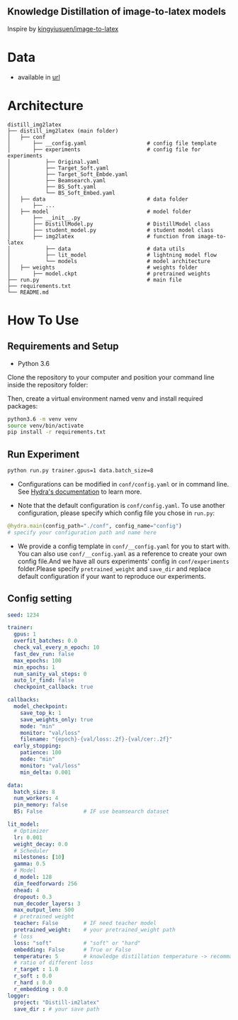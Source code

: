 Knowledge Distillation of image-to-latex models
----------------------------------------------------------------

Inspire by [kingyiusuen/image-to-latex](https://github.com/kingyiusuen/image-to-latex)



# Data
- available in [url](someurl)

# Architecture
```
distill_img2latex
├── distill_img2latex (main folder)
│   ├── conf
│   	├── __config.yaml                   # config file template
│   	├── experiments                     # config file for experiments
│   	    ├── Original.yaml
│   	    ├── Target_Soft.yaml
│   	    ├── Target_Soft_Embde.yaml
│   	    ├── Beamsearch.yaml
│   	    ├── BS_Soft.yaml
│   	    └── BS_Soft_Embed.yaml
│   ├── data                                # data folder
│   	├── ...
│   ├── model                               # model folder
│   	├── __init__.py
│   	├── DistillModel.py                 # DistillModel class
│   	├── student_model.py                # student model class
│   	├── img2latex                       # function from image-to-latex
│   	    ├── data                        # data utils
│   	    ├── lit_model                   # lightning model flow
│   	    └── models                      # model architecture
│   ├── weights                             # weights folder
│       ├── model.ckpt                      # pretrained weights
├── run.py                                  # main file
├── requirements.txt                        
└── README.md
```

# How To Use
## Requirements and Setup
- Python 3.6

Clone the repository to your computer and position your command line inside the repository folder:

Then, create a virtual environment named venv and install required packages:
```bash
python3.6 -m venv venv
source venv/bin/activate
pip install -r requirements.txt
```

## Run Experiment
```bash
python run.py trainer.gpus=1 data.batch_size=8
```
- Configurations can be modified in `conf/config.yaml` or in command line. See [Hydra's documentation](https://hydra.cc/docs/intro/) to learn more.

- Note that the default configuration is `conf/config.yaml`. To use another configuration, please specify which config file you chose in `run.py`:
```python
@hydra.main(config_path="./conf", config_name="config") 
# specify your configuration path and name here
```

- We provide a config template in `conf/__config.yaml` for you to start with. You can also use `conf/__config.yaml` as a reference to create your own config file.And we have all ours experiments' config in `conf/experiments` folder.Please specify `pretrained_weight` and `save_dir` and replace default configuration if your want to reproduce our experiments.

## Config setting
```yaml
seed: 1234

trainer:
  gpus: 1
  overfit_batches: 0.0
  check_val_every_n_epoch: 10
  fast_dev_run: false
  max_epochs: 100
  min_epochs: 1
  num_sanity_val_steps: 0
  auto_lr_find: false
  checkpoint_callback: true

callbacks:
  model_checkpoint:
    save_top_k: 1
    save_weights_only: true
    mode: "min"
    monitor: "val/loss"
    filename: "{epoch}-{val/loss:.2f}-{val/cer:.2f}"
  early_stopping:
    patience: 100
    mode: "min"
    monitor: "val/loss"
    min_delta: 0.001

data:
  batch_size: 8
  num_workers: 4
  pin_memory: false
  BS: False             # IF use beamsearch dataset

lit_model:
  # Optimizer
  lr: 0.001
  weight_decay: 0.0
  # Scheduler
  milestones: [10]
  gamma: 0.5
  # Model
  d_model: 128
  dim_feedforward: 256
  nhead: 4
  dropout: 0.3
  num_decoder_layers: 3
  max_output_len: 500
  # pretrained weight
  teacher: False        # IF need teacher model
  pretrained_weight:    # your pretrained_weight path
  # loss
  loss: "soft"          # "soft" or "hard"
  embedding: False      # True or False
  temperature: 5        # knowledge distillation temperature -> recommanded 3~20
  # ratio of different loss
  r_target : 1.0
  r_soft : 0.0
  r_hard : 0.0
  r_embedding : 0.0
logger:
  project: "Distill-im2latex"
  save_dir : # your save path
```
